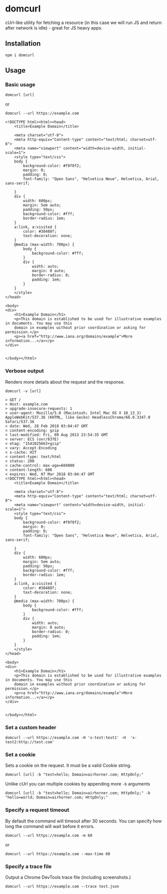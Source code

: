 # domcurl

cUrl-like utility for fetching a resource (in this case we will run JS and
return after network is idle) - great for JS heavy apps.

## Installation

`npm i domcurl`

## Usage

### Basic usage

`domcurl [url]`

or

`domcurl --url https://example.com`


```
<!DOCTYPE html><html><head>
    <title>Example Domain</title>

    <meta charset="utf-8">
    <meta http-equiv="Content-type" content="text/html; charset=utf-8">
    <meta name="viewport" content="width=device-width, initial-scale=1">
    <style type="text/css">
    body {
        background-color: #f0f0f2;
        margin: 0;
        padding: 0;
        font-family: "Open Sans", "Helvetica Neue", Helvetica, Arial, sans-serif;
        
    }
    div {
        width: 600px;
        margin: 5em auto;
        padding: 50px;
        background-color: #fff;
        border-radius: 1em;
    }
    a:link, a:visited {
        color: #38488f;
        text-decoration: none;
    }
    @media (max-width: 700px) {
        body {
            background-color: #fff;
        }
        div {
            width: auto;
            margin: 0 auto;
            border-radius: 0;
            padding: 1em;
        }
    }
    </style>    
</head>

<body>
<div>
    <h1>Example Domain</h1>
    <p>This domain is established to be used for illustrative examples in documents. You may use this
    domain in examples without prior coordination or asking for permission.</p>
    <p><a href="http://www.iana.org/domains/example">More information...</a></p>
</div>


</body></html>
```

### Verbose output

Renders more details about the request and the response.

`domcurl -v [url]`

```
> GET / 
> Host: example.com
> upgrade-insecure-requests: 1
> user-agent: Mozilla/5.0 (Macintosh; Intel Mac OS X 10_13_3) AppleWebKit/537.36 (KHTML, like Gecko) HeadlessChrome/66.0.3347.0 Safari/537.36
< date: Wed, 28 Feb 2018 03:04:47 GMT
< content-encoding: gzip
< last-modified: Fri, 09 Aug 2013 23:54:35 GMT
< server: ECS (oxr/837E)
< etag: "1541025663+gzip"
< vary: Accept-Encoding
< x-cache: HIT
< content-type: text/html
< status: 200
< cache-control: max-age=604800
< content-length: 606
< expires: Wed, 07 Mar 2018 03:04:47 GMT
<!DOCTYPE html><html><head>
    <title>Example Domain</title>

    <meta charset="utf-8">
    <meta http-equiv="Content-type" content="text/html; charset=utf-8">
    <meta name="viewport" content="width=device-width, initial-scale=1">
    <style type="text/css">
    body {
        background-color: #f0f0f2;
        margin: 0;
        padding: 0;
        font-family: "Open Sans", "Helvetica Neue", Helvetica, Arial, sans-serif;
        
    }
    div {
        width: 600px;
        margin: 5em auto;
        padding: 50px;
        background-color: #fff;
        border-radius: 1em;
    }
    a:link, a:visited {
        color: #38488f;
        text-decoration: none;
    }
    @media (max-width: 700px) {
        body {
            background-color: #fff;
        }
        div {
            width: auto;
            margin: 0 auto;
            border-radius: 0;
            padding: 1em;
        }
    }
    </style>    
</head>

<body>
<div>
    <h1>Example Domain</h1>
    <p>This domain is established to be used for illustrative examples in documents. You may use this
    domain in examples without prior coordination or asking for permission.</p>
    <p><a href="http://www.iana.org/domains/example">More information...</a></p>
</div>


</body></html>
```

### Set a custom header

`domcurl --url https://example.com -H 'x-test:test1' -H  'x-test2:http://test.com'`

### Set a cookie

Sets a cookie on the request. It must be a valid Cookie string.

`domcurl [url] -b "test=hello; Domain=airhorner.com; HttpOnly;"`

Unlike cUrl you can multiple cookies by appending more `-b` arguments

`domcurl [url] -b "test=hello; Domain=airhorner.com; HttpOnly;" -b "hello=world; Domain=airhorner.com; HttpOnly;"`

### Specify a request timeout

By default the command will timeout after 30 seconds. You can specify how long
the command will wait before it errors.

`domcurl --url https://example.com -m 60`

or

`domcurl --url https://example.com --max-time 60`

### Specify a trace file

Output a Chrome DevTools trace file (including screenshots.)

`domcurl --url https://example.com --trace test.json`
